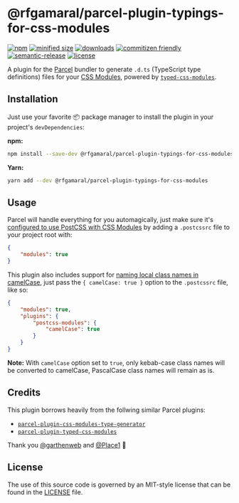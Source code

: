 # @rfgamaral/parcel-plugin-typings-for-css-modules

[![npm](https://img.shields.io/npm/v/@rfgamaral/parcel-plugin-typings-for-css-modules.svg)](https://www.npmjs.com/package/@rfgamaral/parcel-plugin-typings-for-css-modules)
[![minified size](https://img.shields.io/bundlephobia/min/@rfgamaral/parcel-plugin-typings-for-css-modules.svg)](https://bundlephobia.com/result?p=@rfgamaral/parcel-plugin-typings-for-css-modules)
[![downloads](https://img.shields.io/npm/dt/@rfgamaral/parcel-plugin-typings-for-css-modules.svg)](https://www.npmtrends.com/@rfgamaral/parcel-plugin-typings-for-css-modules)
[![commitizen friendly](https://img.shields.io/badge/commitizen-friendly-brightgreen.svg)](http://commitizen.github.io/cz-cli/)
[![semantic-release](https://img.shields.io/badge/%20%20%F0%9F%93%A6%F0%9F%9A%80-semantic--release-e10079.svg)](https://github.com/semantic-release/semantic-release)
[![license](https://img.shields.io/npm/l/@rfgamaral/parcel-plugin-typings-for-css-modules.svg)](LICENSE)

A plugin for the [Parcel](https://parceljs.org/) bundler to generate `.d.ts` (TypeScript type definitions) files for your [CSS Modules](https://github.com/css-modules/css-modules), powered by [`typed-css-modules`](https://github.com/Quramy/typed-css-modules).

## Installation

Just use your favorite 📦 package manager to install the plugin in your project's `devDependencies`:

**npm:**

```sh
npm install --save-dev @rfgamaral/parcel-plugin-typings-for-css-modules
```

**Yarn:**

```sh
yarn add --dev @rfgamaral/parcel-plugin-typings-for-css-modules
```

## Usage

Parcel will handle everything for you automagically, just make sure it's [configured to use PostCSS with CSS Modules](https://en.parceljs.org/css.html#postcss) by adding a `.postcssrc` file to your project root with:

```json
{
    "modules": true
}
```

This plugin also includes support for [naming local class names in camelCase](https://github.com/css-modules/postcss-modules#camel-cased-classes), just pass the `{ camelCase: true }` option to the `.postcssrc` file, like so:

```json
{
    "modules": true,
    "plugins": {
        "postcss-modules": {
            "camelCase": true
        }
    }
}
```

**Note:** With `camelCase` option set to `true`, only kebab-case class names will be converted to camelCase, PascalCase class names will remain as is.

## Credits

This plugin borrows heavily from the follwing similar Parcel plugins:

-   [`parcel-plugin-css-modules-type-generator`](https://github.com/garthenweb/parcel-plugin-css-modules-type-generator)
-   [`parcel-plugin-typed-css-modules`](https://github.com/Place1/parcel-plugin-typed-css-modules)

Thank you [@garthenweb](https://github.com/garthenweb) and [@Place1](https://github.com/Place1) 🙏

## License

The use of this source code is governed by an MIT-style license that can be found in the [LICENSE](LICENSE) file.
